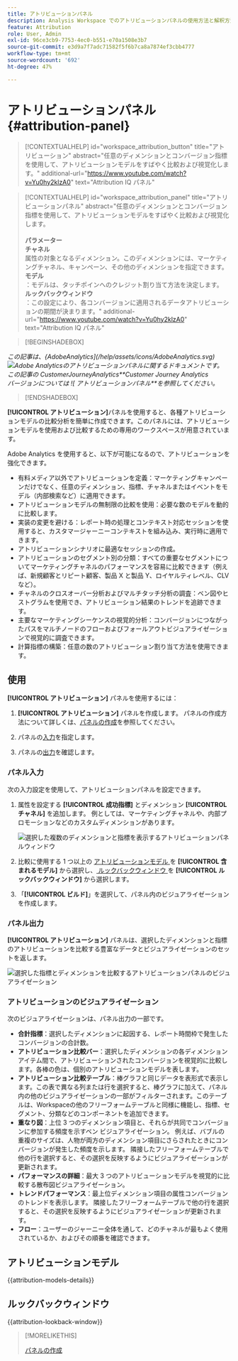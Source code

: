 ```yaml
---
title: アトリビューションパネル
description: Analysis Workspace でのアトリビューションパネルの使用方法と解釈方法。
feature: Attribution
role: User, Admin
exl-id: 96ce3cb9-7753-4ec0-b551-e70a1508e3b7
source-git-commit: e3d9a7f7adc71582f5f6b7ca8a7874ef3cbb4777
workflow-type: tm+mt
source-wordcount: '692'
ht-degree: 47%

---
```


# アトリビューションパネル {#attribution-panel}

<!-- markdownlint-disable MD034 -->

>[!CONTEXTUALHELP]
>id="workspace_attribution_button"
>title="アトリビューション"
>abstract="任意のディメンションとコンバージョン指標を使用して、アトリビューションモデルをすばやく比較および視覚化します。"
>additional-url="https://www.youtube.com/watch?v=Yu0hy2klzA0" text="Attribution IQ パネル"

>[!CONTEXTUALHELP]
>id="workspace_attribution_panel"
>title="アトリビューションパネル"
>abstract="任意のディメンションとコンバージョン指標を使用して、アトリビューションモデルをすばやく比較および視覚化します。<br/><br/>**パラメーター&#x200B;**<br/>**チャネル**<br/>&#x200B;属性の対象となるディメンション。このディメンションには、マーケティングチャネル、キャンペーン、その他のディメンションを指定できます。<br/>**モデル**<br/>：モデルは、タッチポインへのクレジット割り当て方法を決定します。<br/>**ルックバックウィンドウ**<br/>：この設定により、各コンバージョンに適用されるデータアトリビューションの期間が決まります。"
>additional-url="https://www.youtube.com/watch?v=Yu0hy2klzA0" text="Attribution IQ パネル"

<!-- markdownlint-enable MD034 -->

>[!BEGINSHADEBOX]

*この記事は、{AdobeAnalytics](/help/assets/icons/AdobeAnalytics.svg) ![**Adobe Analytics**のアトリビューションパネルに関するドキュメントです。<br/> この記事の [CustomerJourneyAnalytics](https://experienceleague.adobe.com/en/docs/analytics-platform/using/cja-workspace/panels/attribution)**Customer Journey Analytics](/help/assets/icons/CustomerJourneyAnalytics.svg) バージョンについては ![ アトリビューションパネル**を参照してください。*

>[!ENDSHADEBOX]

**[!UICONTROL アトリビューション]**&#x200B;パネルを使用すると、各種アトリビューションモデルの比較分析を簡単に作成できます。このパネルには、アトリビューションモデルを使用および比較するための専用のワークスペースが用意されています。

Adobe Analytics を使用すると、以下が可能になるので、アトリビューションを強化できます。

* 有料メディア以外でアトリビューションを定義：マーケティングキャンペーンだけでなく、任意のディメンション、指標、チャネルまたはイベントをモデル（内部検索など）に適用できます。
* アトリビューションモデルの無制限の比較を使用：必要な数のモデルを動的に比較します。
* 実装の変更を避ける：レポート時の処理とコンテキスト対応セッションを使用すると、カスタマージャーニーコンテキストを組み込み、実行時に適用できます。
* アトリビューションシナリオに最適なセッションの作成。
* アトリビューションのセグメント別の分類：すべての重要なセグメントについてマーケティングチャネルのパフォーマンスを容易に比較できます（例えば、新規顧客とリピート顧客、製品 X と製品 Y、ロイヤルティレベル、CLV など）。
* チャネルのクロスオーバー分析およびマルチタッチ分析の調査：ベン図やヒストグラムを使用でき、アトリビューション結果のトレンドを追跡できます。
* 主要なマーケティングシーケンスの視覚的分析：コンバージョンにつながったパスをマルチノードのフローおよびフォールアウトビジュアライゼーションで視覚的に調査できます。
* 計算指標の構築：任意の数のアトリビューション割り当て方法を使用できます。

## 使用

**[!UICONTROL アトリビューション]** パネルを使用するには：

1. **[!UICONTROL アトリビューション]** パネルを作成します。 パネルの作成方法について詳しくは、[パネルの作成](panels.md#create-a-panel)を参照してください。

1. パネルの[入力](#panel-input)を指定します。

1. パネルの[出力](#panel-output)を確認します。

### パネル入力

次の入力設定を使用して、アトリビューションパネルを設定できます。

1. 属性を設定する **[!UICONTROL 成功指標]** とディメンション **[!UICONTROL チャネル]** を追加します。 例としては、マーケティングチャネルや、内部プロモーションなどのカスタムディメンションがあります。

   ![ 選択した複数のディメンションと指標を表示するアトリビューションパネルウィンドウ ](assets/attribution-panel.png)

1. 比較に使用する 1 つ以上の [ アトリビューションモデル ](#attribution-models) を **[!UICONTROL 含まれるモデル]** から選択し、[ ルックバックウィンドウ ](#lookback-window) を **[!UICONTROL ルックバックウィンドウ]** から選択します。

1. 「**[!UICONTROL ビルド]**」を選択して、パネル内のビジュアライゼーションを作成します。

### パネル出力

**[!UICONTROL アトリビューション]** パネルは、選択したディメンションと指標のアトリビューションを比較する豊富なデータとビジュアライゼーションのセットを返します。

![ 選択した指標とディメンションを比較するアトリビューションパネルのビジュアライゼーション ](assets/attr_panel_vizs.png)

### アトリビューションのビジュアライゼーション

次のビジュアライゼーションは、パネル出力の一部です。

* **合計指標**：選択したディメンションに起因する、レポート時間枠で発生したコンバージョンの合計数。
* **アトリビューション比較バー**：選択したディメンションの各ディメンションアイテム間で、アトリビューションされたコンバージョンを視覚的に比較します。各棒の色は、個別のアトリビューションモデルを表します。
* **アトリビューション比較テーブル**：棒グラフと同じデータを表形式で表示します。この表で異なる列または行を選択すると、棒グラフに加えて、パネル内の他のビジュアライゼーションの一部がフィルターされます。このテーブルは、Workspaceの他のフリーフォームテーブルと同様に機能し、指標、セグメント、分類などのコンポーネントを追加できます。
* **重なり図**：上位 3 つのディメンション項目と、それらが共同でコンバージョンに参加する頻度を示すベン ビジュアライゼーション。 例えば、バブルの重複のサイズは、人物が両方のディメンション項目にさらされたときにコンバージョンが発生した頻度を示します。 隣接したフリーフォームテーブルで他の行を選択すると、その選択を反映するようにビジュアライゼーションが更新されます。
* **パフォーマンスの詳細**：最大 3 つのアトリビューションモデルを視覚的に比較する散布図ビジュアライゼーション。
* **トレンドパフォーマンス**：最上位ディメンション項目の属性コンバージョンのトレンドを表示します。 隣接したフリーフォームテーブルで他の行を選択すると、その選択を反映するようにビジュアライゼーションが更新されます。
* **フロー**：ユーザーのジャーニー全体を通して、どのチャネルが最もよく使用されているか、およびその順番を確認できます。

## アトリビューションモデル

{{attribution-models-details}}

## ルックバックウィンドウ

{{attribution-lookback-window}}

>[!MORELIKETHIS]
>
> [パネルの作成](/help/analyze/analysis-workspace/c-panels/panels.md#create-a-panel)
>

<!--
# Attribution panel

The [!UICONTROL Attribution] panel is an easy way to build an analysis comparing various attribution models. It is a feature in [Attribution](/help/analyze/analysis-workspace/attribution/overview.md) that gives you a dedicated workspace to use and compare attribution models.

>[!VIDEO](https://video.tv.adobe.com/v/23139/?quality=12)

## Create an attribution panel

1. Click the panel icon on the left.
1. Drag the [!UICONTROL Attribution] panel into your Analysis Workspace Project.

   ![New attribution panel](assets/Attribution_Panel_1.png)

1. Add a metric that you want to attribute and add any dimension to attribute against. Examples include Marketing Channels or custom dimensions, such as internal promotions.

   ![Select dimension and metric](assets/attribution_panel2.png)

1. Select the [attribution models and lookback window](../attribution/models.md) you want to compare.

1. The Attribution panel returns a rich set of data and visualizations that compare attribution for the selected dimension and metric.

   ![Attribution visualizations](assets/attr_panel_vizs.png)

## Attribution visualizations

* **Total metric**: The total number of conversions that occurred over the reporting time window. These are the conversions that are attributed across the dimension that you selected.
* **Attribution Comparison Bar**: Visually compares the attributed conversions across each of the dimension items from your selected dimension. Each bar color represents a distinct attribution model.
* **Attribution Comparison Table**: Shows the same data as the bar chart, represented as a table. Selecting different columns or rows in this table filters the bar chart as well as several of the other visualizations in the panel. This table acts similar to any other Freeform Table in Workspace - allowing you to add components such as metrics, segments, or breakdowns.
* **Overlap Diagram**: A Venn Diagram showing the top three dimension items and how often they participate jointly in a conversion. For example, the size of the bubble overlap indicates how often conversions occurred when a visitor was exposed to both dimension items. Selecting other rows in the adjacent Freeform table updates the visualization to reflect your selection.
* **Performance Detail**: Lets you to compare up to three attribution models visually using a scatter plot.
* **Trended Performance**: By default, shows the conversion performance trend by attribution model for the first dimension listed in the adjacent Freeform table. You can select different dimension rows in the Freeform table to show the trend for the selected dimensions (such as Total Revenue for each attribution model for Social Campaigns and Paid Search). Alternately, you can select cells in the columns for any metric and attribution type combinations in the Freeform table to see the trended performance by dimension value for the specified attribution models (such as Total Revenue by Marketing Channel using Last Touch and First Touch attribution).
* **Flow**: Lets you see which channels are interacted with most commonly, and in what order across a visitor's journey.

-->